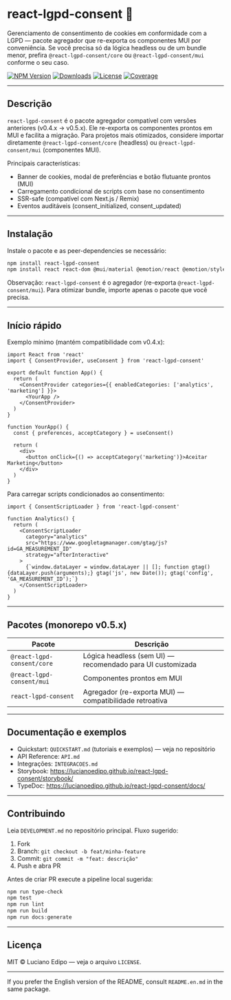<!-- Package README for the `react-lgpd-consent` aggregator package -->
# react-lgpd-consent 🍪

Gerenciamento de consentimento de cookies em conformidade com a LGPD — pacote agregador que re-exporta os componentes MUI por conveniência. Se você precisa só da lógica headless ou de um bundle menor, prefira `@react-lgpd-consent/core` ou `@react-lgpd-consent/mui` conforme o seu caso.

<!-- Badges (mantidos) -->
[![NPM Version](https://img.shields.io/npm/v/react-lgpd-consent?style=for-the-badge&logo=npm&color=cb3837&logoColor=white)](https://www.npmjs.com/package/react-lgpd-consent)
[![Downloads](https://img.shields.io/npm/dm/react-lgpd-consent?style=for-the-badge&logo=npm&color=ff6b35&logoColor=white)](https://www.npmjs.com/package/react-lgpd-consent)
[![License](https://img.shields.io/npm/l/react-lgpd-consent?style=for-the-badge&color=green&logoColor=white)](https://github.com/lucianoedipo/react-lgpd-consent/blob/main/LICENSE)
[![Coverage](https://img.shields.io/codecov/c/github/lucianoedipo/react-lgpd-consent?style=for-the-badge&logo=codecov&logoColor=white)](https://codecov.io/gh/lucianoedipo/react-lgpd-consent)

---

## Descrição

`react-lgpd-consent` é o pacote agregador compatível com versões anteriores (v0.4.x → v0.5.x). Ele re-exporta os componentes prontos em MUI e facilita a migração. Para projetos mais otimizados, considere importar diretamente `@react-lgpd-consent/core` (headless) ou `@react-lgpd-consent/mui` (componentes MUI).

Principais características:

- Banner de cookies, modal de preferências e botão flutuante prontos (MUI)
- Carregamento condicional de scripts com base no consentimento
- SSR-safe (compatível com Next.js / Remix)
- Eventos auditáveis (consent_initialized, consent_updated)

---

## Instalação

Instale o pacote e as peer-dependencies se necessário:

```powershell
npm install react-lgpd-consent
npm install react react-dom @mui/material @emotion/react @emotion/styled js-cookie --save-peer
```

Observação: `react-lgpd-consent` é o agregador (re-exporta `@react-lgpd-consent/mui`). Para otimizar bundle, importe apenas o pacote que você precisa.

---

## Início rápido

Exemplo mínimo (mantém compatibilidade com v0.4.x):

```tsx
import React from 'react'
import { ConsentProvider, useConsent } from 'react-lgpd-consent'

export default function App() {
  return (
    <ConsentProvider categories={{ enabledCategories: ['analytics', 'marketing'] }}>
      <YourApp />
    </ConsentProvider>
  )
}

function YourApp() {
  const { preferences, acceptCategory } = useConsent()

  return (
    <div>
      <button onClick={() => acceptCategory('marketing')}>Aceitar Marketing</button>
    </div>
  )
}
```

Para carregar scripts condicionados ao consentimento:

```tsx
import { ConsentScriptLoader } from 'react-lgpd-consent'

function Analytics() {
  return (
    <ConsentScriptLoader
      category="analytics"
      src="https://www.googletagmanager.com/gtag/js?id=GA_MEASUREMENT_ID"
      strategy="afterInteractive"
    >
      {`window.dataLayer = window.dataLayer || []; function gtag(){dataLayer.push(arguments);} gtag('js', new Date()); gtag('config', 'GA_MEASUREMENT_ID');`}
    </ConsentScriptLoader>
  )
}
```

---

## Pacotes (monorepo v0.5.x)

| Pacote | Descrição |
|---|---|
| `@react-lgpd-consent/core` | Lógica headless (sem UI) — recomendado para UI customizada |
| `@react-lgpd-consent/mui` | Componentes prontos em MUI |
| `react-lgpd-consent` | Agregador (re-exporta MUI) — compatibilidade retroativa |

---

## Documentação e exemplos

- Quickstart: `QUICKSTART.md` (tutoriais e exemplos) — veja no repositório
- API Reference: `API.md`
- Integrações: `INTEGRACOES.md`
- Storybook: https://lucianoedipo.github.io/react-lgpd-consent/storybook/
- TypeDoc: https://lucianoedipo.github.io/react-lgpd-consent/docs/

---

## Contribuindo

Leia `DEVELOPMENT.md` no repositório principal. Fluxo sugerido:

1. Fork
2. Branch: `git checkout -b feat/minha-feature`
3. Commit: `git commit -m "feat: descrição"`
4. Push e abra PR

Antes de criar PR execute a pipeline local sugerida:

```powershell
npm run type-check
npm test
npm run lint
npm run build
npm run docs:generate
```

---

## Licença

MIT © Luciano Edipo — veja o arquivo `LICENSE`.

---

If you prefer the English version of the README, consult `README.en.md` in the same package.
